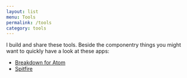 ```yaml
---
layout: list
menu: Tools
permalink: /tools
category: tools
---
```

I build and share these tools. Beside the componentry things you might want to quickly have a look at these apps:

- [Breakdown for Atom](/breakdown)
- [Spitfire](/spitfire)
